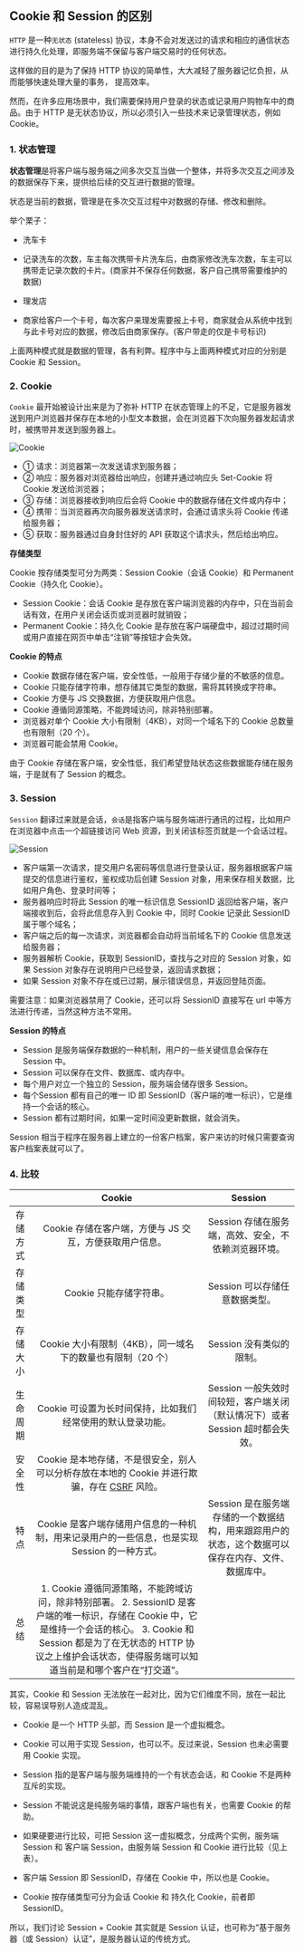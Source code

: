 ## Cookie 和 Session 的区别

`HTTP` 是一种`无状态` (stateless) 协议，本身不会对发送过的请求和相应的通信状态进行持久化处理，即服务端不保留与客户端交易时的任何状态。

这样做的目的是为了保持 HTTP 协议的简单性，大大减轻了服务器记忆负担，从而能够快速处理大量的事务， 提高效率。

然而，在许多应用场景中，我们需要保持用户登录的状态或记录用户购物车中的商品。由于 HTTP 是无状态协议，所以必须引入一些技术来记录管理状态，例如 Cookie。

### 1. 状态管理

**状态管理**是将客户端与服务端之间多次交互当做一个整体，并将多次交互之间涉及的数据保存下来，提供给后续的交互进行数据的管理。

状态是当前的数据，管理是在多次交互过程中对数据的存储、修改和删除。

举个栗子：

- 洗车卡
- 记录洗车的次数，车主每次携带卡片洗车后，由商家修改洗车次数，车主可以携带走记录次数的卡片。(商家并不保存任何数据，客户自己携带需要维护的数据)

- 理发店
- 商家给客户一个卡号，每次客户来理发需要报上卡号，商家就会从系统中找到与此卡号对应的数据，修改后由商家保存。(客户带走的仅是卡号标识)

上面两种模式就是数据的管理，各有利弊。程序中与上面两种模式对应的分别是 Cookie 和 Session。



### 2. Cookie

`Cookie` 最开始被设计出来是为了弥补 HTTP 在状态管理上的不足，它是服务器发送到用户浏览器并保存在本地的小型文本数据，会在浏览器下次向服务器发起请求时，被携带并发送到服务器上。

![Cookie](./images/cookie.png)

- ① 请求：浏览器第一次发送请求到服务器；
- ② 响应：服务器对浏览器给出响应，创建并通过响应头 Set-Cookie 将 Cookie 发送给浏览器；
- ③ 存储：浏览器接收到响应后会将 Cookie 中的数据存储在文件或内存中；
- ④ 携带：当浏览器再次向服务器发送请求时，会通过请求头将 Cookie 传递给服务器；
- ⑤ 获取：服务器通过自身封住好的 API 获取这个请求头，然后给出响应。

**存储类型**

Cookie 按存储类型可分为两类：Session Cookie（会话 Cookie）和 Permanent Cookie（持久化 Cookie）。

- Session Cookie：会话 Cookie 是存放在客户端浏览器的内存中，只在当前会话有效，在用户关闭会话页或浏览器时就销毁；
- Permanent Cookie：持久化 Cookie 是存放在客户端硬盘中，超过过期时间或用户直接在网页中单击“注销”等按钮才会失效。

**Cookie 的特点**

- Cookie 数据存储在客户端，安全性低，一般用于存储少量的不敏感的信息。
- Cookie 只能存储字符串，想存储其它类型的数据，需将其转换成字符串。
- Cookie 方便与 JS 交换数据，方便获取用户信息。
- Cookie 遵循同源策略，不能跨域访问，除非特别部署。
- 浏览器对单个 Cookie 大小有限制（4KB），对同一个域名下的 Cookie 总数量也有限制（20 个）。
- 浏览器可能会禁用 Cookie。

由于 Cookie 存储在客户端，安全性低，我们希望登陆状态这些数据能存储在服务端，于是就有了 Session 的概念。



### 3. Session

`Session` 翻译过来就是会话，`会话`是指客户端与服务端进行通讯的过程，比如用户在浏览器中点击一个超链接访问 Web 资源，到关闭该标签页就是一个会话过程。

![Session](./images/session.png)

- 客户端第一次请求，提交用户名密码等信息进行登录认证，服务器根据客户端提交的信息进行鉴权，鉴权成功后创建 Session 对象，用来保存相关数据，比如用户角色、登录时间等；
- 服务器响应时将此 Session 的唯一标识信息 SessionID 返回给客户端，客户端接收到后，会将此信息存入到 Cookie 中，同时 Cookie 记录此 SessionID 属于哪个域名；
- 客户端之后的每一次请求，浏览器都会自动将当前域名下的 Cookie 信息发送给服务器；
- 服务器解析 Cookie，获取到 SessionID，查找与之对应的 Session 对象，如果 Session 对象存在说明用户已经登录，返回请求数据；
- 如果 Session 对象不存在或已过期，展示错误信息，并返回登陆页面。

需要注意：如果浏览器禁用了 Cookie，还可以将 SessionID 直接写在 url 中等方法进行传递，当然这种方法不常用。

**Session 的特点**

- Session 是服务端保存数据的一种机制，用户的一些关键信息会保存在 Session 中。
- Session 可以保存在文件、数据库、或内存中。
- 每个用户对立一个独立的 Session，服务端会储存很多 Session。
- 每个Session 都有自己的唯一 ID 即 SessionID（客户端的唯一标识），它是维持一个会话的核心。
- Session 都有过期时间，如果一定时间没更新数据，就会消失。

Session 相当于程序在服务器上建立的一份客户档案，客户来访的时候只需要查询客户档案表就可以了。



### 4. 比较

|          |                            Cookie                            |                           Session                            |
| :------: | :----------------------------------------------------------: | :----------------------------------------------------------: |
| 存储方式 |   Cookie 存储在客户端，方便与 JS 交互，方便获取用户信息。    |     Session 存储在服务端，高效、安全，不依赖浏览器环境。     |
| 存储类型 |                   Cookie 只能存储字符串。                    |                Session 可以存储任意数据类型。                |
| 存储大小 | Cookie 大小有限制（4KB），同一域名下的数量也有限制（20 个）  |                   Session 没有类似的限制。                   |
| 生命周期 | Cookie 可设置为长时间保持，比如我们经常使用的默认登录功能。  | Session 一般失效时间较短，客户端关闭（默认情况下）或者 Session 超时都会失效。 |
|  安全性  | Cookie 是本地存储，不是很安全，别人可以分析存放在本地的 Cookie 并进行欺骗，存在 [CSRF](http://www.dedenotes.com/html/cross-site.html) 风险。 |                                                              |
|   特点   | Cookie 是客户端存储用户信息的一种机制，用来记录用户的一些信息，也是实现 Session 的一种方式。 | Session 是在服务端存储的一个数据结构，用来跟踪用户的状态，这个数据可以保存在内存、文件、数据库中。 |
|   总结   | 1. Cookie 遵循同源策略，不能跨域访问，除非特别部署。 2. SessionID 是客户端的唯一标识，存储在 Cookie 中，它是维持一个会话的核心。 3. Cookie 和 Session 都是为了在无状态的 HTTP 协议之上维护会话状态，使得服务端可以知道当前是和哪个客户在“打交道”。 |                                                              |

其实，Cookie 和 Session 无法放在一起对比，因为它们维度不同，放在一起比较，容易误导别人造成混乱。

- Cookie 是一个 HTTP 头部，而 Session 是一个虚拟概念。
- Cookie 可以用于实现 Session，也可以不。反过来说，Session 也未必需要用 Cookie 实现。
- Session 指的是客户端与服务端维持的一个有状态会话，和 Cookie 不是两种互斥的实现。
- Session 不能说这是纯服务端的事情，跟客户端也有关，也需要 Cookie 的帮助。
- 如果硬要进行比较，可把 Session 这一虚拟概念，分成两个实例，服务端 Session 和 客户端 Session，由服务端 Session 和 Cookie 进行比较（见上表）。

- 客户端 Session 即 SessionID，存储在 Cookie 中，所以也是 Cookie。
- Cookie 按存储类型可分为会话 Cookie 和 持久化 Cookie，前者即 SessionID。

所以，我们讨论 Session + Cookie 其实就是 Session 认证，也可称为“基于服务器（或 Session）认证”，是服务器认证的传统方式。